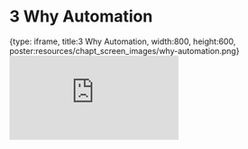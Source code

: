 # 3 Why Automation
 
{type: iframe, title:3 Why Automation, width:800, height:600, poster:resources/chapt_screen_images/why-automation.png}
![](http://hutchdatascience.org/GitHub_Automation_for_Scientists/no_toc/why-automation.html)
 

 
